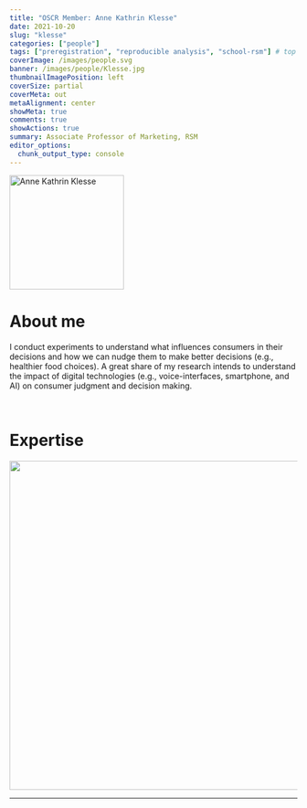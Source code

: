 ```yaml
---
title: "OSCR Member: Anne Kathrin Klesse"
date: 2021-10-20
slug: "klesse"
categories: ["people"]
tags: ["preregistration", "reproducible analysis", "school-rsm"] # top 3 categories + unique + school
coverImage: /images/people.svg
banner: /images/people/Klesse.jpg
thumbnailImagePosition: left
coverSize: partial
coverMeta: out
metaAlignment: center
showMeta: true
comments: true
showActions: true
summary: Associate Professor of Marketing, RSM
editor_options: 
  chunk_output_type: console
---
```


<!-- EMAIL -->
<p>
  <a href="mailto:klesse@rsm.nl">
  <img border="0" alt="Anne Kathrin Klesse" src="/images/people/Klesse.jpg" width="200" height="200" align="center">
  </a>
</p>


<p align="center">
<!--  CV
  <a href="https://www.dropbox.com/s/pi3kn7l3z3ur1cc/CV_Klesse_Oct2021.docx?dl=0" class="fa-solid fa-file" style="color:#000000;">
  </a> -->

<!-- TWITTER   
  <a href="" class="fa-brands fa-x-twitter" style="color:#000000;">
  </a>   -->


<!-- GOOGLE SCHOLAR
  <a href="" class="fa-brands fa-google-scholar" style="color:#000000;">
  </a>
  -->
  
<!-- RESEARCHGATE 
  <a href="" class="fa-brands fa-researchgate" style="color:#000000;">
  </a>
   --> 
  
<!-- LINKEDIN 
  <a href="https://www.linkedin.com/in/anne-kathrin-klesse-20772a1/" class="fa-brands fa-linkedin" style="color:#000000;">
  </a> -->  
  
  <!-- ORCID   
  <a href="https://orcid.org/0000-0002-1725-0693" class="fa-brands fa-orcid" style="color:#000000;">
  </a>  -->

<!-- PERSONAL WEBSITE 
  <a href="" class="fa-solid fa-link" style="color:#000000;">
  </a> -->

<!-- GITHUB 
  <a href="" class="fa-brands fa-github" style="color:#000000;"> 
  </a> -->
</p>



# About me

I conduct experiments to understand what influences consumers in their decisions and how we can nudge them to make better decisions (e.g., healthier food choices). A great share of my research intends to understand the impact of digital technologies (e.g., voice-interfaces, smartphone, and AI) on consumer judgment and decision making.


<BR>

<!-- # Expertise -->

# Expertise

<img src="{{< blogdown/postref >}}index_files/figure-html/radarPlot-1.png" width="576" />

***



